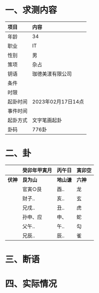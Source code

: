 # 一、求测内容
|项目|内容|
|:-|:-|
|年龄|34|
|职业|IT|
|性别|男|
|策项|杂占|
|钥语|珈德美漾有限公司|
|条件||
|时限||
|起卦时间|2023年02月17日14点|
|事件时间||
|起卦方式|文字笔画起卦|
|卦码|776卦|

# 二、卦
||癸卯年甲寅月|丙午日|寅卯空|
|:-|:-|:-|:-|
|**伏神**|**艮为山**|**地山谦**|**六神**|
||官寅○艮|酉..|龙|
||财子..|亥..|玄|
||兄戌..|丑..|虎|
||孙申、应|申、|蛇|
||父午..|午..|勾|
||兄辰..|辰..|雀|


# 三、断语

# 四、实际情况